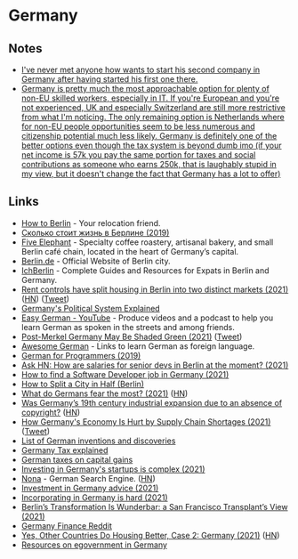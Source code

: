 # Germany

## Notes

- [I've never met anyone how wants to start his second company in Germany after having started his first one there.](https://twitter.com/thefrankbraun/status/1341199262852538369)
- [Germany is pretty much the most approachable option for plenty of non-EU skilled workers, especially in IT. If you're European and you're not experienced, UK and especially Switzerland are still more restrictive from what I'm noticing. The only remaining option is Netherlands where for non-EU people opportunities seem to be less numerous and citizenship potential much less likely. Germany is definitely one of the better options even though the tax system is beyond dumb imo (if your net income is 57k you pay the same portion for taxes and social contributions as someone who earns 250k, that is laughably stupid in my view, but it doesn't change the fact that Germany has a lot to offer)](https://www.reddit.com/r/cscareerquestionsEU/comments/rmvie4/i_think_there_should_be_more_focus_on_net_salary/)

## Links

- [How to Berlin](https://howtoberlin.de/en/) - Your relocation friend.
- [Сколько стоит жизнь в Берлине (2019)](https://journal.tinkoff.ru/life-in-berlin/)
- [Five Elephant](https://www.fiveelephant.com/) - Specialty coffee roastery, artisanal bakery, and small Berlin café chain, located in the heart of Germany’s capital.
- [Berlin.de](https://www.berlin.de/en/) - Official Website of Berlin city.
- [IchBerlin](https://ichberlin.com/) - Complete Guides and Resources for Expats in Berlin and Germany.
- [Rent controls have split housing in Berlin into two distinct markets (2021)](https://www.bloomberg.com/opinion/articles/2021-03-02/berlin-s-rent-controls-are-proving-to-be-the-disaster-we-feared) ([HN](https://news.ycombinator.com/item?id=26315434)) ([Tweet](https://twitter.com/andreaskluth/status/1366691926804754440))
- [Germany's Political System Explained](https://www.youtube.com/watch?v=v-Wf1UoV-wU)
- [Easy German - YouTube](https://www.youtube.com/c/EasyGerman/videos) - Produce videos and a podcast to help you learn German as spoken in the streets and among friends.
- [Post-Merkel Germany May Be Shaded Green (2021)](https://www.nytimes.com/2021/04/17/world/europe/germany-green-party-merkel.html) ([Tweet](https://twitter.com/v_milov/status/1386241988190605319))
- [Awesome German](https://github.com/willianpaixao/awesome-german) - Links to learn German as foreign language.
- [German for Programmers (2019)](https://wickedchicken.github.io/post/german-for-programmers/)
- [Ask HN: How are salaries for senior devs in Berlin at the moment? (2021)](https://news.ycombinator.com/item?id=27912487)
- [How to find a Software Developer job in Germany (2021)](https://www.reddit.com/r/cscareerquestionsEU/comments/opzu4d/guide_how_to_find_a_software_developer_job_in/)
- [How to Split a City in Half (Berlin)](https://www.youtube.com/watch?v=P6qg0sKJJKM)
- [What do Germans fear the most? (2021)](https://www.dw.com/en/what-do-germans-fear-the-most/a-59129913) ([HN](https://news.ycombinator.com/item?id=28509321))
- [Was Germany’s 19th century industrial expansion due to an absence of copyright?](https://www.spiegel.de/international/zeitgeist/no-copyright-law-the-real-reason-for-germany-s-industrial-expansion-a-710976.html) ([HN](https://news.ycombinator.com/item?id=28574998))
- [How Germany's Economy Is Hurt by Supply Chain Shortages (2021)](https://www.nytimes.com/2021/10/05/business/germany-economy.html) ([Tweet](https://twitter.com/eladgil/status/1445735768698208256))
- [List of German inventions and discoveries](https://en.wikipedia.org/wiki/List_of_German_inventions_and_discoveries)
- [Germany Tax explained](https://www.expatfinance.us/germany/investment-taxes)
- [German taxes on capital gains](https://www.expatfinance.us/germany/investment-taxes)
- [Investing in Germany's startups is complex (2021)](https://twitter.com/t_blom/status/1449007004371009536)
- [Nona](https://www.nona.de/) - German Search Engine. ([HN](https://news.ycombinator.com/item?id=29267455))
- [Investment in Germany advice (2021)](https://www.reddit.com/r/eupersonalfinance/comments/qzlqh5/new_to_investment_in_germany/)
- [Incorporating in Germany is hard (2021)](https://twitter.com/andreasklinger/status/1466333639176859651)
- [Berlin’s Transformation Is Wunderbar: a San Francisco Transplant’s View (2021)](https://sf.streetsblog.org/2021/12/06/berlins-transformation-is-wunderbar-a-san-francisco-transplants-view/)
- [Germany Finance Reddit](https://www.reddit.com/r/Finanzen/wiki/index)
- [Yes, Other Countries Do Housing Better, Case 2: Germany (2021)](https://www.sightline.org/2021/05/27/yes-other-countries-do-housing-better-case-2-germany/) ([HN](https://news.ycombinator.com/item?id=29721535))
- [Resources on egovernment in Germany](https://github.com/codedust/awesome-egov-de)
